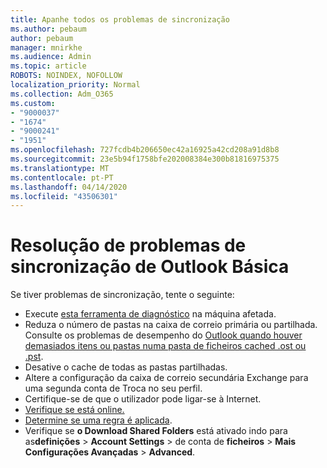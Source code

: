 ```yaml
---
title: Apanhe todos os problemas de sincronização
ms.author: pebaum
author: pebaum
manager: mnirkhe
ms.audience: Admin
ms.topic: article
ROBOTS: NOINDEX, NOFOLLOW
localization_priority: Normal
ms.collection: Adm_O365
ms.custom:
- "9000037"
- "1674"
- "9000241"
- "1951"
ms.openlocfilehash: 727fcdb4b206650ec42a16925a42cd208a91d8b8
ms.sourcegitcommit: 23e5b94f1758bfe202008384e300b81816975375
ms.translationtype: MT
ms.contentlocale: pt-PT
ms.lasthandoff: 04/14/2020
ms.locfileid: "43506301"
---
```

# <a name="basic-outlook-sync-troubleshooting"></a>Resolução de problemas de sincronização de Outlook Básica

Se tiver problemas de sincronização, tente o seguinte:

- Execute [esta ferramenta de diagnóstico](https://aka.ms/sara-outlooksendreceive) na máquina afetada.
- Reduza o número de pastas na caixa de correio primária ou partilhada. Consulte os problemas de desempenho do [Outlook quando houver demasiados itens ou pastas numa pasta de ficheiros cached .ost ou .pst](https://support.microsoft.com/help/2768656/outlook-performance-issues-when-there-are-too-many-items-or-folders-in).
- Desative o cache de todas as pastas partilhadas.
- Altere a configuração da caixa de correio secundária Exchange para uma segunda conta de Troca no seu perfil.
- Certifique-se de que o utilizador pode ligar-se à Internet. 
- [Verifique se está online.](https://support.office.com/article/2460e4a8-16c7-47fc-b204-b1549275aac9)
- [Determine se uma regra é aplicada](https://support.office.com/article/C24F5DEA-9465-4DF4-AD17-A50704D66C59).
- Verifique se **o Download Shared Folders** está ativado indo para as**definições** > **Account Settings** > de conta de **ficheiros** > **Mais Configurações Avançadas** > **Advanced**.

